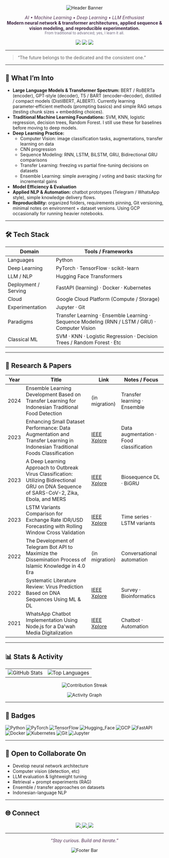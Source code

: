 <p align="center">
  <img src="https://capsule-render.vercel.app/api?type=soft&height=140&text=Wilda%20Nurjannah&desc=Machine%20Learning%20%7C%20LLMs%20%7C%20Deep%20Learning&fontSize=42&fontAlign=50&fontColor=523254&descSize=16&descAlignY=72&color=F5E3E8" alt="Header Banner"/>
</p>

<p align="center">
  <em style="color:#523254;">AI • Machine Learning • Deep Learning • LLM Enthusiast</em><br/>
  <strong style="color:#3A203F;">Modern neural network & transformer architectures, applied sequence & vision modeling, and reproducible experimentation.</strong><br/>
  <sub style="color:#6F6880;">From traditional to advanced; yes, I learn it all.</sub>
</p>

<p align="center">
  <img src="https://img.shields.io/badge/Focus-LLMs%20%7C%20Transformers%20%7C%20DL-C3A4D7?style=flat-square&labelColor=523254&color=D8A7B1" />
  <img src="https://img.shields.io/badge/Cloud-GCP-523254?style=flat-square&logo=googlecloud&logoColor=F5E3E8" />
  <img src="https://img.shields.io/badge/Status-Independent%20Researcher-523254?style=flat-square&color=C3A4D7" />
</p>

---

> “The future belongs to the dedicated and the consistent one.”

---

## 🧠 What I’m Into

- **Large Language Models & Transformer Spectrum:** BERT / RoBERTa (encoder), GPT‑style (decoder), T5 / BART (encoder–decoder), distilled / compact models (DistilBERT, ALBERT). Currently learning parameter‑efficient methods (prompting basics) and simple RAG setups (testing chunk sizes + embedding choices).
- **Traditional Machine Learning Foundations:** SVM, KNN, logistic regression, decision trees, Random Forest. I still use these for baselines before moving to deep models.
- **Deep Learning Practice:**  
  - Computer Vision: image classification tasks, augmentations, transfer learning on data  
  - CNN progression
  - Sequence Modeling: RNN, LSTM, BiLSTM, GRU, Bidirectional GRU comparisons 
  - Transfer Learning: freezing vs partial fine-tuning decisions on datasets  
  - Ensemble Learning: simple averaging / voting and basic stacking for incremental gains
- **Model Efficiency & Evaluation**
- **Applied NLP & Automation:** chatbot prototypes (Telegram / WhatsApp style), simple knowledge delivery flows.
- **Reproducibility:** organized folders, requirements pinning, Git versioning, minimal notes on environment + dataset versions. Using GCP occasionally for running heavier notebooks.

---

## 🛠 Tech Stack

| Domain | Tools / Frameworks |
|--------|--------------------|
| Languages | Python |
| Deep Learning | PyTorch · TensorFlow · scikit-learn |
| LLM / NLP | Hugging Face Transformers |
| Deployment / Serving | FastAPI (learning) · Docker · Kubernetes |
| Cloud | Google Cloud Platform (Compute / Storage) |
| Experimentation | Jupyter · Git |
| Paradigms | Transfer Learning · Ensemble Learning · Sequence Modeling (RNN / LSTM / GRU) · Computer Vision|
| Classical ML | SVM · KNN · Logistic Regression · Decision Trees / Random Forest · Etc |

---

## 🔬 Research & Papers


| Year | Title | Link | Notes / Focus |
|------|-------|------|---------------|
| 2024 | Ensemble Learning Development Based on Transfer Learning for Indonesian Traditional Food Detection | (in migration) | Transfer learning · Ensemble |
| 2023 | Enhancing Small Dataset Performance: Data Augmentation and Transfer Learning in Indonesian Traditional Foods Classification | [IEEE Xplore](https://ieeexplore.ieee.org/abstract/document/10455369/) | Data augmentation · Food classification |
| 2023 | A Deep Learning Approach to Outbreak Virus Classification: Utilizing Bidirectional GRU on DNA Sequence of SARS-CoV-2, Zika, Ebola, and MERS | [IEEE Xplore](https://ieeexplore.ieee.org/abstract/document/10455546) | Biosequence DL · BiGRU |
| 2023 | LSTM Variants Comparison for Exchange Rate IDR/USD Forecasting with Rolling Window Cross Validation | [IEEE Xplore](https://ieeexplore.ieee.org/abstract/document/10382094/) | Time series · LSTM variants |
| 2022 | The Development of Telegram Bot API to Maximize the Dissemination Process of Islamic Knowledge in 4.0 Era | (in migration) | Conversational automation |
| 2022 | Systematic Literature Review: Virus Prediction Based on DNA Sequences Using ML & DL | [IEEE Xplore](https://ieeexplore.ieee.org/abstract/document/9935921/) | Survey · Bioinformatics |
| 2021 | WhatsApp Chatbot Implementation Using Node.js for a Da'wah Media Digitalization | [IEEE Xplore](https://ieeexplore.ieee.org/abstract/document/9588846/) | Chatbot · Automation |

---

## 📊 Stats & Activity

<div align="center">

| | |
|---|---|
| ![GitHub Stats](https://github-readme-stats.vercel.app/api?username=whannajrun&show_icons=true&hide_border=true&title_color=523254&icon_color=D8A7B1&text_color=523254&bg_color=F9F4FA) | ![Top Languages](https://github-readme-stats.vercel.app/api/top-langs/?username=whannajrun&layout=compact&hide_border=true&title_color=523254&text_color=523254&bg_color=F9F4FA) |

<p>
  <img src="https://streak-stats.demolab.com?user=whannajrun&hide_border=true&background=F9F4FA&ring=D8A7B1&fire=D8A7B1&currStreakLabel=523254&sideNums=523254&sideLabels=6F6880&dates=6F6880" alt="Contribution Streak"/>
</p>

<p>
  <img src="https://github-readme-activity-graph.vercel.app/graph?username=whannajrun&bg_color=F9F4FA&color=523254&line=D8A7B1&point=523254&area=true&hide_border=true" alt="Activity Graph"/>
</p>

</div>

---

## 🧩 Badges

![Python](https://img.shields.io/badge/Python-523254?style=flat&logo=python&logoColor=F5E3E8)
![PyTorch](https://img.shields.io/badge/PyTorch-6F6880?style=flat&logo=pytorch&logoColor=F5E3E8)
![TensorFlow](https://img.shields.io/badge/TensorFlow-D8A7B1?style=flat&logo=tensorflow&logoColor=523254)
![Hugging_Face](https://img.shields.io/badge/HuggingFace-F5E3E8?style=flat&logo=huggingface&logoColor=523254)
![GCP](https://img.shields.io/badge/Google%20Cloud-C3A4D7?style=flat&logo=googlecloud&logoColor=523254)
![FastAPI](https://img.shields.io/badge/FastAPI-F2E8F0?style=flat&logo=fastapi&logoColor=523254)
![Docker](https://img.shields.io/badge/Docker-8F7FA8?style=flat&logo=docker&logoColor=F5EEF7)
![Kubernetes](https://img.shields.io/badge/Kubernetes-7B6D99?style=flat&logo=kubernetes&logoColor=F5EEF7)
![Git](https://img.shields.io/badge/Git-523254?style=flat&logo=git&logoColor=F5E3E8)
![Jupyter](https://img.shields.io/badge/Jupyter-C3A4D7?style=flat&logo=jupyter&logoColor=523254)

---

## 🤝 Open to Collaborate On

- Develop neural network architecture
- Computer vision (detection, etc)
- LLM evaluation & lightweight tuning
- Retrieval + prompt experiments (RAG)
- Ensemble / transfer approaches on datasets  
- Indonesian-language NLP 

---

## 🌐 Connect

<p align="center">
  <a href="https://www.linkedin.com/in/wildanurj/">
    <img src="https://img.shields.io/badge/LinkedIn-Wilda-523254?style=for-the-badge&logo=linkedin&logoColor=F5E3E8" />
  </a>
  <a href="https://twitter.com/croilicedessia">
    <img src="https://img.shields.io/badge/Twitter-@croilicedessia-6F6880?style=for-the-badge&logo=x&logoColor=F5E3E8" />
  </a>
  <a href="#">
    <img src="https://img.shields.io/badge/Portfolio-Coming%20Soon-D8A7B1?style=for-the-badge&logoColor=523254" />
  </a>
</p>

---

<p align="center" style="color:#523254;">
  <em>“Stay curious. Build and iterate.”</em>
</p>

<p align="center">
  <img src="https://capsule-render.vercel.app/api?type=rect&color=F2E8F0&height=18&section=footer" alt="Footer Bar"/>
</p>
